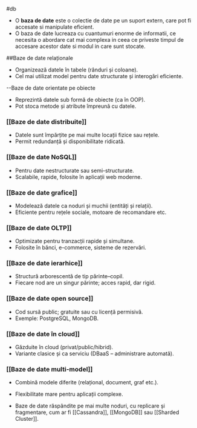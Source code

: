 #db
- O **baza de date**  este o colectie de date pe un suport extern, care pot fi accesate si manipulate eficient.
- O baza de date lucreaza cu cuantumuri enorme de informatii, ce necesita o abordare cat mai complexa in ceea ce priveste timpul de accesare acestor date si modul in care sunt stocate.


##Baze de date relaționale
- Organizează datele în tabele (rânduri și coloane).
- Cel mai utilizat model pentru date structurate și interogări eficiente.

--Baze de date orientate pe obiecte
- Reprezintă datele sub formă de obiecte (ca în OOP).
- Pot stoca metode și atribute împreună cu datele.

### [[Baze de date distribuite]]
- Datele sunt împărțite pe mai multe locații fizice sau rețele.
- Permit redundanță și disponibilitate ridicată.

### [[Baze de date NoSQL]]
- Pentru date nestructurate sau semi-structurate.
- Scalabile, rapide, folosite în aplicații web moderne.

### [[Baze de date grafice]]
- Modelează datele ca noduri și muchii (entități și relații).
- Eficiente pentru rețele sociale, motoare de recomandare etc.

### [[Baze de date OLTP]]
- Optimizate pentru tranzacții rapide și simultane.
- Folosite în bănci, e-commerce, sisteme de rezervări.

### [[Baze de date ierarhice]]
- Structură arborescentă de tip părinte–copil.
- Fiecare nod are un singur părinte; acces rapid, dar rigid.

### [[Baze de date open source]]
- Cod sursă public; gratuite sau cu licență permisivă.
- Exemple: PostgreSQL, MongoDB.

### [[Baze de date în cloud]]
- Găzduite în cloud (privat/public/hibrid).
- Variante clasice și ca serviciu (DBaaS – administrare automată).

### [[Baze de date multi-model]]
- Combină modele diferite (relațional, document, graf etc.).
- Flexibilitate mare pentru aplicații complexe.

 - Baze de date răspândite pe mai multe noduri, cu replicare și fragmentare, cum ar fi [[Cassandra]], [[MongoDB]] sau [[Sharded Cluster]].
